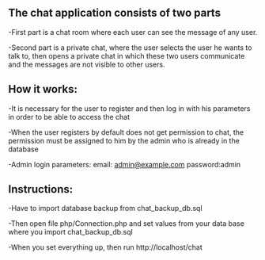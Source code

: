 ## The chat application consists of two parts

-First part is a chat room where each user can see the message of any user.

-Second part is a private chat, where the user selects the user he wants to talk to, then opens a private chat in which these two users communicate and the messages are not visible to other users.

## How it works:
-It is necessary for the user to register and then log in with his parameters in order to be able to access the chat

-When the user registers by default does not get permission to chat, the permission must be assigned to him by the admin who is already in the database

-Admin login parameters: email: admin@example.com password:admin

## Instructions:

-Have to import database backup from chat_backup_db.sql

-Then open file php/Connection.php and set values from your data base where you import chat_backup_db.sql

-When you set everything up, then run http://localhost/chat
